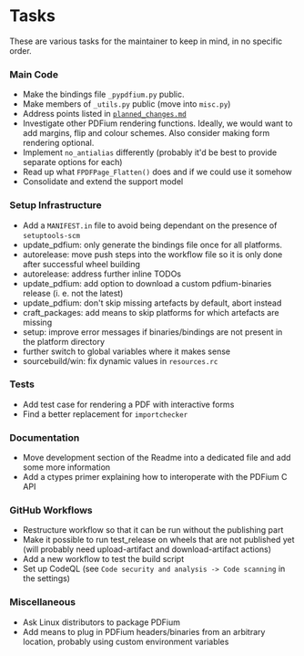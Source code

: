 <!-- SPDX-FileCopyrightText: 2022 geisserml <geisserml@gmail.com> -->
<!-- SPDX-License-Identifier: CC-BY-4.0 -->

# Tasks

These are various tasks for the maintainer to keep in mind, in no specific order.

### Main Code
* Make the bindings file `_pypdfium.py` public.
* Make members of `_utils.py` public (move into `misc.py`)
* Address points listed in [`planned_changes.md`](../source/planned_changes.md)
* Investigate other PDFium rendering functions. Ideally, we would want to add margins, flip and colour schemes. Also consider making form rendering optional.
* Implement `no_antialias` differently (probably it'd be best to provide separate options for each)
* Read up what `FPDFPage_Flatten()` does and if we could use it somehow
* Consolidate and extend the support model

### Setup Infrastructure
* Add a `MANIFEST.in` file to avoid being dependant on the presence of `setuptools-scm`
* update_pdfium: only generate the bindings file once for all platforms.
* autorelease: move push steps into the workflow file so it is only done after successful wheel building
* autorelease: address further inline TODOs
* update_pdfium: add option to download a custom pdfium-binaries release (i. e. not the latest)
* update_pdfium: don't skip missing artefacts by default, abort instead
* craft_packages: add means to skip platforms for which artefacts are missing
* setup: improve error messages if binaries/bindings are not present in the platform directory
* further switch to global variables where it makes sense
* sourcebuild/win: fix dynamic values in `resources.rc`

### Tests
* Add test case for rendering a PDF with interactive forms
* Find a better replacement for `importchecker`

### Documentation
* Move development section of the Readme into a dedicated file and add some more information
* Add a ctypes primer explaining how to interoperate with the PDFium C API

### GitHub Workflows
* Restructure workflow so that it can be run without the publishing part
* Make it possible to run test_release on wheels that are not published yet (will probably need upload-artifact and download-artifact actions)
* Add a new workflow to test the build script
* Set up CodeQL (see `Code security and analysis -> Code scanning` in the settings)

### Miscellaneous
* Ask Linux distributors to package PDFium
* Add means to plug in PDFium headers/binaries from an arbitrary location, probably using custom environment variables
